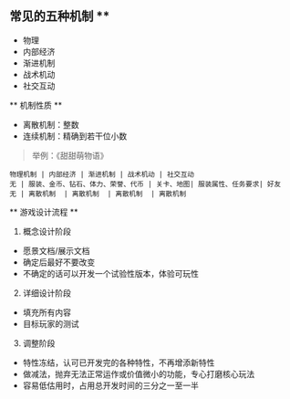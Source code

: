  ## 常见的五种机制 **
- 物理
- 内部经济
- 渐进机制
- 战术机动
- 社交互动

** 机制性质 **
- 离散机制：整数
- 连续机制：精确到若干位小数

> 举例：《甜甜萌物语》
```table 
物理机制 | 内部经济 | 渐进机制 | 战术机动 | 社交互动
无 | 服装、金币、钻石、体力、荣誉、代币 | 关卡、地图| 服装属性、任务要求| 好友
无 | 离散机制  | 离散机制  | 离散机制  | 离散机制
```
** 游戏设计流程 **
1. 概念设计阶段
  - 愿景文档/展示文档
  - 确定后最好不要改变
  - 不确定的话可以开发一个试验性版本，体验可玩性
2. 详细设计阶段
  - 填充所有内容
  - 目标玩家的测试
3. 调整阶段
  - 特性冻结，认可已开发完的各种特性，不再增添新特性
  - 做减法，抛弃无法正常运作或价值微小的功能，专心打磨核心玩法
  - 容易低估用时，占用总开发时间的三分之一至一半